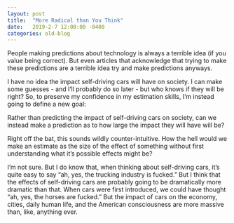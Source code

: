 ```yaml
---
layout: post
title:  "More Radical than You Think"
date:   2019-2-7 12:00:00 -0400
categories: old-blog
---
```

People making predictions about technology is always a terrible idea (if you value being correct). But even articles that acknowledge that trying to make these predictions are a terrible idea try and make predictions anyways.

I have no idea the impact self-driving cars will have on society. I can make some guesses - and I’ll probably do so later - but who knows if they will be right? So, to preserve my confidence in my estimation skills, I’m instead going to define a new goal: 

Rather than predicting the impact of self-driving cars on society, can we instead make a prediction as to how large the impact they will have will be? 

Right off the bat, this sounds wildly counter-intuitive. How the hell would we make an estimate as the size of the effect of something without first understanding what it’s possible effects might be? 

I’m not sure. But I do know that, when thinking about self-driving cars, it’s quite easy to say “ah, yes, the trucking industry is fucked.” But I think that the effects of self-driving cars are probably going to be dramatically more dramatic than that. When cars were first introduced, we could have thought “ah, yes, the horses are fucked.” But the impact of cars on the economy, cities, daily human life, and the American consciousness are more massive than, like, anything ever.